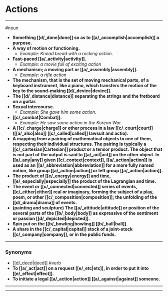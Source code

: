 # Actions
---
#noun
- **Something [[d/_done|done]] so as to [[a/_accomplish|accomplish]] a purpose.**
- **A way of motion or functioning.**
	- _Example: Knead bread with a rocking action._
- **Fast-paced [[a/_activity|activity]].**
	- _Example: a movie full of exciting action_
- **A mechanism; a moving part or [[a/_assembly|assembly]].**
	- _Example: a rifle action_
- **The mechanism, that is the set of moving mechanical parts, of a keyboard instrument, like a piano, which transfers the motion of the key to the sound-making [[d/_device|device]].**
- **The [[d/_distance|distance]] separating the strings and the fretboard on a guitar.**
- **Sexual intercourse.**
	- _Example: She gave him some action._
- **[[c/_combat|Combat]].**
	- _Example: He saw some action in the Korean War._
- **A [[c/_charge|charge]] or other process in a law [[c/_court|court]] ([[a/_also|also]] [[c/_called|called]] lawsuit and actio).**
- **A mapping from a pairing of mathematical objects to one of them, respecting their individual structures. The pairing is typically a [[c/_cartesian|Cartesian]] product or a tensor product. The object that is not part of the output is said to [[a/_act|act]] on the other object. In [[a/_any|any]] given [[c/_context|context]], [[a/_action|action]] is used as an [[a/_abbreviation|abbreviation]] for a more fully named notion, like group [[a/_action|action]] or left group [[a/_action|action]].**
- **The product of [[e/_energy|energy]] and time, [[e/_especially|especially]] the product of the Lagrangian and time.**
- **The event or [[c/_connected|connected]] series of events, [[e/_either|either]] real or imaginary, forming the subject of a play, poem, or other [[c/_composition|composition]]; the unfolding of the [[d/_drama|drama]] of events.**
- **(painting and sculpture) The [[a/_attitude|attitude]] or position of the several parts of the [[b/_body|body]] as expressive of the sentiment or passion [[d/_depicted|depicted]].**
- **Spin put on the [[b/_bowling|bowling]] [[b/_ball|ball]].**
- **A share in the [[c/_capital|capital]] stock of a joint-stock [[c/_company|company]], or in the public funds.**
---
### Synonyms
- [[d/_deed|deed]]
#verb
- **To [[a/_act|act]] on a request [[e/_etc|etc]], in order to put it into [[e/_effect|effect]].**
- **To initiate a legal [[a/_action|action]] [[a/_against|against]] someone.**
---
---

